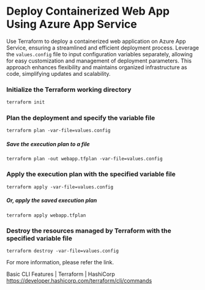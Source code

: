 # Deploy Containerized Web App Using Azure App Service

Use Terraform to deploy a containerized web application on Azure App Service, ensuring a streamlined and efficient deployment process. Leverage the `values.config` file to input configuration variables separately, allowing for easy customization and management of deployment parameters. This approach enhances flexibility and maintains organized infrastructure as code, simplifying updates and scalability.

### Initialize the Terraform working directory

```bash
terraform init
```

### Plan the deployment and specify the variable file

```
terraform plan -var-file=values.config
```

##### Save the execution plan to a file

```
terraform plan -out webapp.tfplan -var-file=values.config
```

### Apply the execution plan with the specified variable file

```
terraform apply -var-file=values.config
```

##### Or, apply the saved execution plan

```
terraform apply webapp.tfplan
```

### Destroy the resources managed by Terraform with the specified variable file

```
terraform destroy -var-file=values.config
```

For more information, please refer the link.

Basic CLI Features | Terraform | HashiCorp https://developer.hashicorp.com/terraform/cli/commands


